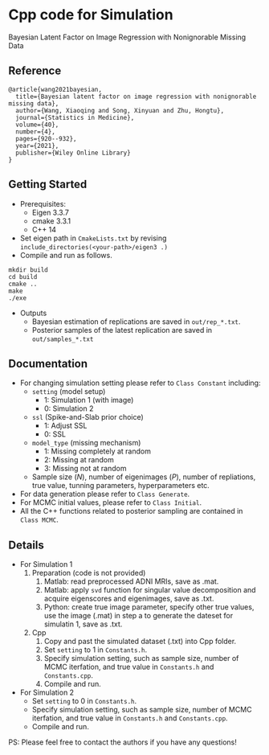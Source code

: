 # Cpp code for Simulation

Bayesian Latent Factor on Image Regression with Nonignorable Missing Data

## Reference
```
@article{wang2021bayesian,
  title={Bayesian latent factor on image regression with nonignorable missing data},
  author={Wang, Xiaoqing and Song, Xinyuan and Zhu, Hongtu},
  journal={Statistics in Medicine},
  volume={40},
  number={4},
  pages={920--932},
  year={2021},
  publisher={Wiley Online Library}
}
```


## Getting Started

- Prerequisites:
    - Eigen 3.3.7
    - cmake 3.3.1
    - C++ 14
- Set eigen path in `CmakeLists.txt` by revising `include_directories(<your-path>/eigen3 .)`
- Compile and run as follows.
``` shell
mkdir build
cd build
cmake ..
make
./exe
```
- Outputs
    - Bayesian estimation of replications are saved in `out/rep_*.txt`.
    - Posterior samples of the latest replication are saved in `out/samples_*.txt`

## Documentation

- For changing simulation setting please refer to `Class Constant` including:
    - `setting` (model setup) 
        - 1: Simulation 1 (with image)
        - 0: Simulation 2 
    - `ssl` (Spike-and-Slab prior choice)
        - 1: Adjust SSL
        - 0: SSL
    - `model_type` (missing mechanism)
        - 1: Missing completely at random
        - 2: Missing at random
        - 3: Missing not at random
    - Sample size ($N$), number of eigenimages ($P$), number of repliations, true value, tunning parameters, hyperparameters etc.
- For data generation please refer to `Class Generate`.
- For MCMC initial values, please refer to `Class Initial`.
- All the C++ functions related to posterior sampling are contained in `Class MCMC`.

## Details
- For Simulation 1
    1. Preparation (code is not provided)
        1. Matlab: read preprocessed ADNI MRIs, save as .mat.
        2. Matlab: apply `svd` function for singular value decomposition and acquire eigenscores and eigenimages, save as .txt.
        3. Python: create true image parameter, specify other true values, use the image (.mat) in step a to generate the dateset for simulatin 1, save as .txt.
    2. Cpp
        1. Copy and past the simulated dataset (.txt) into Cpp folder.
        2. Set `setting` to 1 in `Constants.h`. 
        3. Specify simulation setting, such as sample size, number of MCMC iterfation, and true value in `Constants.h` and `Constants.cpp`.
        4. Compile and run.
- For Simulation 2
    - Set `setting` to 0 in `Constants.h`.
    - Specify simulation setting, such as sample size, number of MCMC iterfation, and true value in `Constants.h` and `Constants.cpp`.
    - Compile and run.
      
    

PS: Please feel free to contact the authors if you have any questions!






